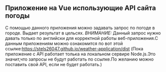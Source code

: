 ## Приложение на Vue использующие API сайта погоды

С помощью данного приложения можно задавать запрос по погоде в городе. Выдает результат в цельсях.
*ВНИМАНИЕ:* Данный запрос нужно давать только по английски для корректной работы веб-приложения.С данным приложениям можно ознакомится по вот этой ссылке:https://stels26047.github.io/weather-application/dist
(Пока приложение с API работает толька на локальном сервире Node.js.Это значит,что запросы не будут работать по ссылке.По желанию можно поставить свой API, если не будет работать.)
